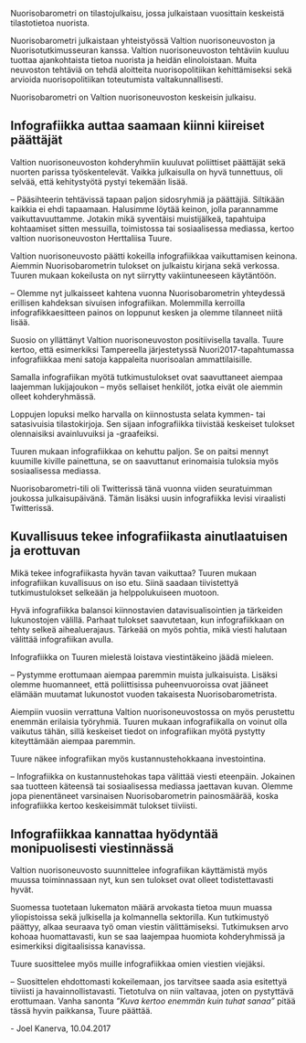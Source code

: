 Nuorisobarometri on tilastojulkaisu, jossa julkaistaan vuosittain keskeistä tilastotietoa nuorista.

Nuorisobarometri julkaistaan yhteistyössä Valtion nuorisoneuvoston ja Nuorisotutkimusseuran kanssa. Valtion nuorisoneuvoston tehtäviin kuuluu tuottaa ajankohtaista tietoa nuorista ja heidän elinoloistaan. Muita neuvoston tehtäviä on tehdä aloitteita nuorisopolitiikan kehittämiseksi sekä arvioida nuorisopolitiikan toteutumista valtakunnallisesti.

Nuorisobarometri on Valtion nuorisoneuvoston keskeisin julkaisu.

## Infografiikka auttaa saamaan kiinni kiireiset päättäjät

Valtion nuorisoneuvoston kohderyhmiin kuuluvat poliittiset päättäjät sekä nuorten parissa työskentelevät. Vaikka julkaisulla on hyvä tunnettuus, oli selvää, että kehitystyötä pystyi tekemään lisää.

– Pääsihteerin tehtävissä tapaan paljon sidosryhmiä ja päättäjiä. Siltikään kaikkia ei ehdi tapaamaan. Halusimme löytää keinon, jolla parannamme vaikuttavuuttamme. Jotakin mikä syventäisi muistijälkeä, tapahtuipa kohtaamiset sitten messuilla, toimistossa tai sosiaalisessa mediassa, kertoo valtion nuorisoneuvoston Herttaliisa Tuure.

Valtion nuorisoneuvosto päätti kokeilla infografiikkaa vaikuttamisen keinona. Aiemmin Nuorisobarometrin tulokset on julkaistu kirjana sekä verkossa. Tuuren mukaan kokeilusta on nyt siirrytty vakiintuneeseen käytäntöön.

– Olemme nyt julkaisseet kahtena vuonna Nuorisobarometrin yhteydessä erillisen kahdeksan sivuisen infografiikan. Molemmilla kerroilla infografikkaesitteen painos on loppunut kesken ja olemme tilanneet niitä lisää.

Suosio on yllättänyt Valtion nuorisoneuvoston positiivisella tavalla. Tuure kertoo, että esimerkiksi Tampereella järjestetyssä Nuori2017-tapahtumassa infografiikkaa meni satoja kappaleita nuorisoalan ammattilaisille.

Samalla infografiikan myötä tutkimustulokset ovat saavuttaneet aiempaa laajemman lukijajoukon – myös sellaiset henkilöt, jotka eivät ole aiemmin olleet kohderyhmässä.

Loppujen lopuksi melko harvalla on kiinnostusta selata kymmen- tai satasivuisia tilastokirjoja. Sen sijaan infografiikka tiivistää keskeiset tulokset olennaisiksi avainluvuiksi ja -graafeiksi.

Tuuren mukaan infografiikkaa on kehuttu paljon. Se on paitsi mennyt kuumille kiville painettuna, se on saavuttanut erinomaisia tuloksia myös sosiaalisessa mediassa.

Nuorisobarometri-tili oli Twitterissä tänä vuonna viiden seuratuimman joukossa julkaisupäivänä. Tämän lisäksi uusin infografiikka levisi viraalisti Twitterissä.

## Kuvallisuus tekee infografiikasta ainutlaatuisen ja erottuvan

Mikä tekee infografiikasta hyvän tavan vaikuttaa? Tuuren mukaan infografiikan kuvallisuus on iso etu. Siinä saadaan tiivistettyä tutkimustulokset selkeään ja helppolukuiseen muotoon.

Hyvä infografiikka balansoi kiinnostavien datavisualisointien ja tärkeiden lukunostojen välillä. Parhaat tulokset saavutetaan, kun infografiikkaan on tehty selkeä aihealuerajaus. Tärkeää on myös pohtia, mikä viesti halutaan välittää infografiikan avulla.

Infografiikka on Tuuren mielestä loistava viestintäkeino jäädä mieleen.

– Pystymme erottumaan aiempaa paremmin muista julkaisuista. Lisäksi olemme huomanneet, että poliittisissa puheenvuoroissa ovat jääneet elämään muutamat lukunostot vuoden takaisesta Nuorisobarometrista.

Aiempiin vuosiin verrattuna Valtion nuorisoneuvostossa on myös perustettu enemmän erilaisia työryhmiä. Tuuren mukaan infografiikalla on voinut olla vaikutus tähän, sillä keskeiset tiedot on infografiikan myötä pystytty kiteyttämään aiempaa paremmin.

Tuure näkee infografiikan myös kustannustehokkaana investointina.

– Infografiikka on kustannustehokas tapa välittää viesti eteenpäin. Jokainen saa tuotteen käteensä tai sosiaalisessa mediassa jaettavan kuvan. Olemme jopa pienentäneet varsinaisen Nuorisobarometrin painosmäärää, koska infografiikka kertoo keskeisimmät tulokset tiiviisti.

## Infografiikkaa kannattaa hyödyntää monipuolisesti viestinnässä

Valtion nuorisoneuvosto suunnittelee infografiikan käyttämistä myös muussa toiminnassaan nyt, kun sen tulokset ovat olleet todistettavasti hyvät.

Suomessa tuotetaan lukematon määrä arvokasta tietoa muun muassa yliopistoissa sekä julkisella ja kolmannella sektorilla. Kun tutkimustyö päättyy, alkaa seuraava työ oman viestin välittämiseksi. Tutkimuksen arvo kohoaa huomattavasti, kun se saa laajempaa huomiota kohderyhmissä ja esimerkiksi digitaalisissa kanavissa.

Tuure suosittelee myös muille infografiikkaa omien viestien viejäksi.

– Suosittelen ehdottomasti kokeilemaan, jos tarvitsee saada asia esitettyä tiiviisti ja havainnollistavasti. Tietotulva on niin valtavaa, joten on pystyttävä erottumaan. Vanha sanonta _”Kuva kertoo enemmän kuin tuhat sanaa”_ pitää tässä hyvin paikkansa, Tuure päättää.

\- Joel Kanerva, <span id="finnishDate">10.04.2017</span>
